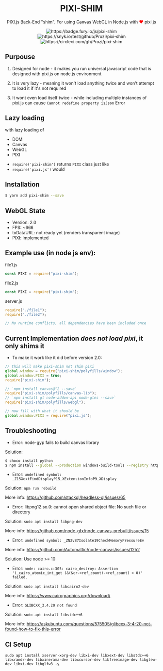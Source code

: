 <h1 align="center">
    PIXI-SHIM
</h1>

<p align="center">
    PIXI.js Back-End "shim". For using <s>Canvas</s> WebGL in Node.js with <span style="color: red">❤️</span> pixi.js
</p>

<p align="center">
    <img src="https://badge.fury.io/js/pixi-shim.svg" alt="https://badge.fury.io/js/pixi-shim" />
    <img src="https://snyk.io/test/github/Prozi/pixi-shim/badge.svg" alt="https://snyk.io/test/github/Prozi/pixi-shim" />
    <img src="https://circleci.com/gh/Prozi/pixi-shim.svg?style=svg" alt="https://circleci.com/gh/Prozi/pixi-shim" />
</p>

## Purpouse

1. Designed for node - it makes you run universal javascript code that is designed with pixi.js on node.js environment

2. It is very lazy - meaning it won't load anything twice and won't attempt to load it if it's not required

3. It wont even load itself twice - while including multiple instances of pixi.js can cause `Cannot redefine property isJson` Error

## Lazy loading

with lazy loading of

- DOM
- Canvas
- WebGL
- PIXI

* `require('pixi-shim')` returns `PIXI` class just like
* `require('pixi.js')` would

## Installation

```bash
$ yarn add pixi-shim --save
```

## WebGL State

- Version: 2.0
- FPS: ~666
- toDataURL: not ready yet (renders transparent image)
- PIXI: implemented

## Example use (in node js env):

file1.js

```javascript
const PIXI = require("pixi-shim");
```

file2.js

```javascript
const PIXI = require("pixi-shim");
```

server.js

```javascript
require("./file1");
require("./file2");

// No runtime conflicts, all dependencies have been included once
```

## Current Implementation _does not load pixi_, it only shims it

- To make it work like it did before version 2.0:

```javascript
// this will make pixi-shim not shim pixi
global.window = require("pixi-shim/polyfills/window");
global.window.PIXI = true;
require("pixi-shim");

// `npm install canvas@^2 --save`
require("pixi-shim/polyfills/canvas-lib");
// `npm install gl node-addon-api node-gles --save`
require("pixi-shim/polyfills/webgl");

// now fill with what it should be
global.window.PIXI = require("pixi.js");
```

## Troubleshooting

- Error: node-gyp fails to build canvas library

Solution:

```bash
$ choco install python
$ npm install --global --production windows-build-tools --registry https://registry.npmjs.org
```

- Error: `undefined symbol: _Z15XextFindDisplayP15_XExtensionInfoP9_XDisplay`

Solution: `npm run rebuild`

More info: https://github.com/stackgl/headless-gl/issues/65

- Error: libpng12.so.0: cannot open shared object file: No such file or directory

Solution: `sudo apt install libpng-dev`

More info: https://github.com/node-gfx/node-canvas-prebuilt/issues/15

- Error: `undefined symbol: _ZN2v87Isolate19CheckMemoryPressureEv`

More info: https://github.com/Automattic/node-canvas/issues/1252

Solution: Use node >= 10

- Error: `node: cairo.c:305: cairo_destroy: Assertion '(_cairo_atomic_int_get (&(&cr->ref_count)->ref_count) > 0)' failed.`

Solution: `sudo apt install libcairo2-dev`

More info: https://www.cairographics.org/download/

- Error: `GLIBCXX_3.4.20 not found`

Solution: `sudo apt install libstdc++6`

More info: https://askubuntu.com/questions/575505/glibcxx-3-4-20-not-found-how-to-fix-this-error

## CI Setup

`sudo apt install xserver-xorg-dev libxi-dev libxext-dev libstdc++6 libxrandr-dev libxinerama-dev libxcursor-dev libfreeimage-dev libglew-dev libxi-dev libglfw3 -y`
